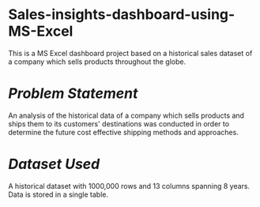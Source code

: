 # Sales-insights-dashboard-using-MS-Excel
This is a MS Excel dashboard project based on a historical sales dataset of a company which sells products throughout the globe.

# *Problem Statement*
An analysis of the historical data of a company which sells products and ships them to its customers' destinations was conducted in order to determine the future cost effective shipping methods and approaches.
# *Dataset Used*
A historical dataset with 1000,000 rows and 13 columns spanning 8 years. Data is stored in a single table.
